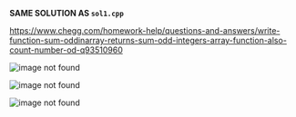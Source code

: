 **SAME SOLUTION AS `sol1.cpp`**

https://www.chegg.com/homework-help/questions-and-answers/write-function-sum-oddinarray-returns-sum-odd-integers-array-function-also-count-number-od-q93510960

![image not found](https://cdn.discordapp.com/attachments/777783416346902538/949889643078385714/unknown.png)

![image not found](https://cdn.discordapp.com/attachments/777783416346902538/949889787337252874/unknown.png)

![image not found](https://cdn.discordapp.com/attachments/777783416346902538/949889907407593492/unknown.png)
